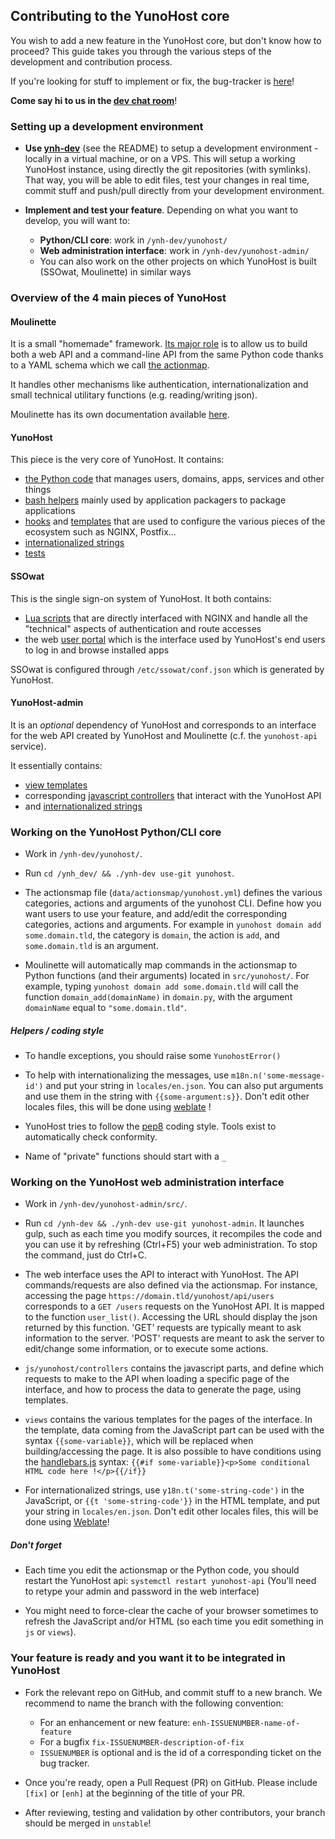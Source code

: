 ## Contributing to the YunoHost core

You wish to add a new feature in the YunoHost core, but don't know how to
proceed? This guide takes you through the various steps of the development and
contribution process. 

If you're looking for stuff to implement or fix, the bug-tracker is 
[here](https://github.com/YunoHost/issues/issues)!

**Come say hi to us in the [dev chat room](/chat_rooms)**!

### Setting up a development environment

- **Use [ynh-dev](https://github.com/YunoHost/ynh-dev)** (see the README) to
  setup a development environment - locally in a virtual machine, or on a VPS.
  This will setup a working YunoHost instance, using directly the git repositories
  (with symlinks). That way, you will be able to edit files, test your changes in real
  time, commit stuff and push/pull directly from your development environment.

- **Implement and test your feature**. Depending on what you want to develop, you
  will want to:
   - **Python/CLI core**: work in `/ynh-dev/yunohost/`
   - **Web administration interface**: work in `/ynh-dev/yunohost-admin/`
   - You can also work on the other projects on which YunoHost is built 
     (SSOwat, Moulinette) in similar ways

### Overview of the 4 main pieces of YunoHost

#### Moulinette

It is a small "homemade" framework. [Its major role](https://moulinette.readthedocs.io/en/latest/actionsmap.html) 
is to allow us to build both a web API and a command-line API from the same 
Python code thanks to a YAML schema  which we call 
[the actionmap](https://github.com/YunoHost/yunohost/blob/stretch-unstable/data/actionsmap/yunohost.yml).

It handles other mechanisms like authentication, internationalization and
small technical utilitary functions (e.g. reading/writing json).

Moulinette has its own documentation available [here](https://moulinette.readthedocs.io/en/latest/).

#### YunoHost

This piece is the very core of YunoHost. It contains:
- [the Python code](https://github.com/YunoHost/yunohost/tree/stretch-unstable/src/yunohost) that manages users, domains, apps, services and other things
- [bash helpers](https://github.com/YunoHost/yunohost/tree/stretch-unstable/data/helpers.d) mainly used by application packagers to package applications
- [hooks](https://github.com/YunoHost/yunohost/tree/stretch-unstable/data/hooks) and [templates](https://github.com/YunoHost/yunohost/tree/stretch-unstable/data/templates) that are used to configure the various pieces of the ecosystem such as NGINX, Postfix...
- [internationalized strings](https://github.com/YunoHost/yunohost/tree/stretch-unstable/locales)
- [tests](https://github.com/YunoHost/yunohost/tree/stretch-unstable/src/yunohost/tests)

#### SSOwat

This is the single sign-on system of YunoHost. It both contains:
- [Lua scripts](https://github.com/YunoHost/ssowat) that are directly interfaced with NGINX and handle all the "technical" aspects of authentication and route accesses
- the web [user portal](https://github.com/YunoHost/SSOwat/tree/stretch-unstable/portal) which is the interface used by YunoHost's end users to log in and browse installed apps

SSOwat is configured through `/etc/ssowat/conf.json` which is generated by YunoHost.

#### YunoHost-admin

It is an *optional* dependency of YunoHost and corresponds to an interface for the web API created by YunoHost and Moulinette (c.f. the `yunohost-api` service).

It essentially contains:
- [view templates](https://github.com/YunoHost/yunohost-admin/tree/stretch-unstable/src/views)
- corresponding [javascript controllers](https://github.com/YunoHost/yunohost-admin/tree/stretch-unstable/src/js/yunohost/controllers) that interact with the YunoHost API
- and [internationalized strings](https://github.com/YunoHost/yunohost-admin/tree/stretch-unstable/src/locales)

### Working on the YunoHost Python/CLI core

- Work in `/ynh-dev/yunohost/`.

- Run `cd /ynh_dev/ && ./ynh-dev use-git yunohost`.

- The actionsmap file (`data/actionsmap/yunohost.yml`) defines the various
  categories, actions and arguments of the yunohost CLI. Define how you want
  users to use your feature, and add/edit the corresponding categories, actions
  and arguments. For example in `yunohost domain add some.domain.tld`, the
  category is `domain`, the action is `add`, and `some.domain.tld` is an
  argument.

- Moulinette will automatically map commands in the actionsmap to Python
  functions (and their arguments) located in `src/yunohost/`. For example, typing
  `yunohost domain add some.domain.tld` will call the function
  `domain_add(domainName)` in `domain.py`, with the argument `domainName` equal
  to `"some.domain.tld"`.

##### Helpers / coding style

- To handle exceptions, you should raise some `YunohostError()`

- To help with internationalizing the messages, use `m18n.n('some-message-id')`
  and put your string in `locales/en.json`. You can also put arguments and use
  them in the string with `{{some-argument:s}}`. Don't edit other locales files,
  this will be done using [weblate](https://translate.yunohost.org/) !

- YunoHost tries to follow the [pep8](http://pep8.org/) coding style. Tools
  exist to automatically check conformity.

- Name of "private" functions should start with a `_`

### Working on the YunoHost web administration interface

- Work in `/ynh-dev/yunohost-admin/src/`.

- Run `cd /ynh-dev && ./ynh-dev use-git yunohost-admin`. It launches gulp, such as each 
  time you modify sources, it recompiles the code and you can use it by 
  refreshing (Ctrl+F5) your web administration. To stop the command, just do Ctrl+C.

- The web interface uses the API to interact with YunoHost. The API
  commands/requests are also defined via the actionsmap. For instance, accessing
  the page `https://domain.tld/yunohost/api/users` corresponds to a `GET
  /users` requests on the YunoHost API. It is mapped to the function
  `user_list()`. Accessing the URL should display the json returned by this
  function. 'GET' requests are typically meant to ask information to the server.
  'POST' requests are meant to ask the server to edit/change some information,
  or to execute some actions.

- `js/yunohost/controllers` contains the javascript parts,
  and define which requests to make to the API when loading a specific page of
  the interface, and how to process the data to generate the page, using
  templates.

- `views` contains the various templates for the pages of the interface. In the
  template, data coming from the JavaScript part can be used with the syntax
  `{{some-variable}}`, which will be replaced when building/accessing the page.
  It is also possible to have conditions using the
  [handlebars.js](http://handlebarsjs.com) syntax: `{{#if
  some-variable}}<p>Some conditional HTML code here !</p>{{/if}}`

- For internationalized strings, use `y18n.t('some-string-code')` in the
  JavaScript, or `{{t 'some-string-code'}}` in the HTML template, and put your
  string in `locales/en.json`. Don't edit other locales files,
  this will be done using [Weblate](https://translate.yunohost.org/)!

##### Don't forget

- Each time you edit the actionsmap or the Python code, you should restart the YunoHost api:
  `systemctl restart yunohost-api`
  (You'll need to retype your admin and password in the web interface)

- You might need to force-clear the cache of your browser sometimes to refresh 
  the JavaScript and/or HTML (so each time you edit something in `js` or `views`).


### Your feature is ready and you want it to be integrated in YunoHost

- Fork the relevant repo on GitHub, and commit stuff to a new branch. We recommend
  to name the branch with the following convention:
  - For an enhancement or new feature: `enh-ISSUENUMBER-name-of-feature`
  - For a bugfix `fix-ISSUENUMBER-description-of-fix`
  - `ISSUENUMBER` is optional and is the id of a corresponding ticket on the bug tracker.

- Once you're ready, open a Pull Request (PR) on GitHub. Please include `[fix]` or 
  `[enh]` at the beginning of the title of your PR.

- After reviewing, testing and validation by other contributors, your branch
should be merged in `unstable`!
